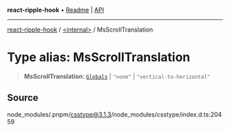 **react-ripple-hook** • [Readme](../../README.md) \| [API](../../globals.md)

---

[react-ripple-hook](../../README.md) / [\<internal\>](../README.md) / MsScrollTranslation

# Type alias: MsScrollTranslation

> **MsScrollTranslation**: [`Globals`](Globals.md) \| `"none"` \| `"vertical-to-horizontal"`

## Source

node_modules/.pnpm/csstype@3.1.3/node_modules/csstype/index.d.ts:20459
